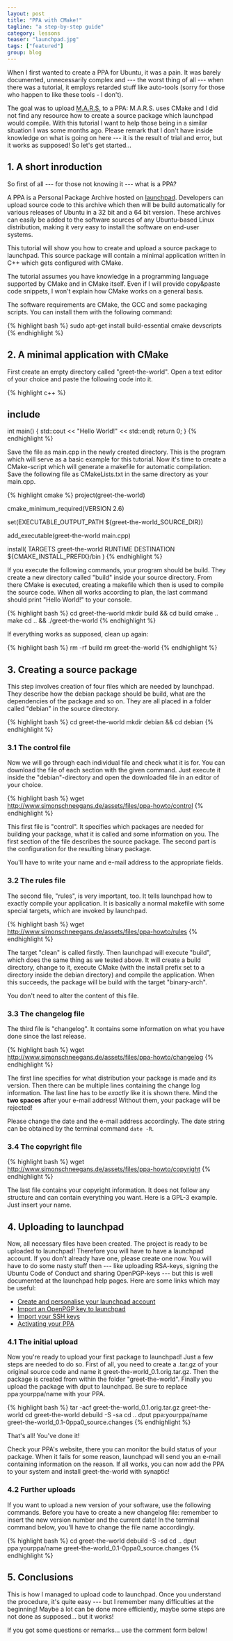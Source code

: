 ```yaml
---
layout: post
title: "PPA with CMake!"
tagline: "a step-by-step guide"
category: lessons
teaser: "launchpad.jpg"
tags: ["featured"]
group: blog
---
```


When I first wanted to create a PPA for Ubuntu, it was a pain. It was barely documented, unnecessarily complex and --- the worst thing of all --- when there was a tutorial, it employs retarded stuff like auto-tools (sorry for those who happen to like these tools - I don't).

<!--more-->

The goal was to upload <a href="http://mars-game.sourceforge.net/">M.A.R.S.</a> to a PPA: M.A.R.S. uses CMake and I did not find any resource how to create a source package which launchpad would compile. With this tutorial I want to help those being in a similar situation I was some months ago. Please remark that I don't have inside knowledge on what is going on here --- it is the result of trial and error, but it works as supposed! So let's get started...


## 1. A short inroduction

So first of all --- for those not knowing it --- what is a PPA?

A PPA is a Personal Package Archive hosted on <a href="https://launchpad.net/">launchpad</a>. Developers can upload source code to this archive which then will be build automatically for various releases of Ubuntu in a 32 bit and a 64 bit version. These archives can easily be added to the software sources of any Ubuntu-based Linux distribution, making it very easy to install the software on end-user systems.

This tutorial will show you how to create and upload a source package to launchpad. This source package will contain a minimal application written in C++ which gets configured with CMake.

<div class="alert well">The tutorial assumes you have knowledge in a programming language supported by CMake and in CMake itself. Even if I will provide copy&paste code snippets, I won't explain how CMake works on a general basis.</div>

The software requirements are CMake, the GCC and some packaging scripts. You can install them with the following command:

{% highlight bash %}
sudo apt-get install build-essential cmake devscripts
{% endhighlight %}


## 2. A minimal application with CMake

First create an empty directory called "greet-the-world". Open a text editor of your choice and paste the following code into it.

{% highlight c++ %}
## include <iostream>

int main() {
    std::cout << "Hello World!" << std::endl;
    return 0;
}
{% endhighlight %}

Save the file as main.cpp in the newly created directory. This is the program which will serve as a basic example for this tutorial. Now it's time to create a CMake-script which will generate a makefile for automatic compilation. Save the following file as CMakeLists.txt in the same directory as your main.cpp.

{% highlight cmake %}
project(greet-the-world)

cmake_minimum_required(VERSION 2.6)

set(EXECUTABLE_OUTPUT_PATH ${greet-the-world_SOURCE_DIR})

add_executable(greet-the-world main.cpp)

install(
    TARGETS
        greet-the-world
    RUNTIME DESTINATION
        ${CMAKE_INSTALL_PREFIX}/bin
)
{% endhighlight %}

If you execute the following commands, your program should be build. They create a new directory called "build" inside your source directory. From there CMake is executed, creating a makefile which then is used to compile the source code. When all works according to plan, the last command should print "Hello World!" to your console.

{% highlight bash %}
cd greet-the-world
mkdir build && cd build
cmake ..
make
cd .. && ./greet-the-world
{% endhighlight %}

If everything works as supposed, clean up again:

{% highlight bash %}
rm -rf build
rm greet-the-world
{% endhighlight %}


## 3. Creating a source package

This step involves creation of four files which are needed by launchpad. They describe how the debian package should be build, what are the dependencies of the package and so on. They are all placed in a folder called "debian" in the source directory.

{% highlight bash %}
cd greet-the-world
mkdir debian && cd debian
{% endhighlight %}


### 3.1 The control file

Now we will go through each individual file and check what it is for. You can download the file of each section with the given command. Just execute it inside the "debian"-directory and open the downloaded file in an editor of your choice.

{% highlight bash %}
wget http://www.simonschneegans.de/assets/files/ppa-howto/control
{% endhighlight %}

This first file is "control". It specifies which packages are needed for building your package, what it is called and some information on you. The first section of the file describes the source package. The second part is the configuration for the resulting binary package.

You'll have to write your name and e-mail address to the appropriate fields.


### 3.2 The rules file

The second file, "rules", is very important, too. It tells launchpad how to exactly compile your application. It is basically a normal makefile with some special targets, which are invoked by launchpad.

{% highlight bash %}
wget http://www.simonschneegans.de/assets/files/ppa-howto/rules
{% endhighlight %}

The target "clean" is called firstly. Then launchpad will execute "build", which does the same thing as we tested above. It will create a build directory, change to it, execute CMake (with the install prefix set to a directory inside the debian directory) and compile the application.
When this succeeds, the package will be build with the target "binary-arch".

You don't need to alter the content of this file.

### 3.3 The changelog file

The third file is "changelog". It contains some information on what you have done since the last release.

{% highlight bash %}
wget http://www.simonschneegans.de/assets/files/ppa-howto/changelog
{% endhighlight %}

The first line specifies for what distribution your package is made and its version. Then there can be multiple lines containing the change log information. The last line has to be _exactly_ like it is shown there. Mind the **two spaces** after your e-mail address! Without them, your package will be rejected!

Please change the date and the e-mail address accordingly. The date string can be obtained by the terminal command `date -R`.

### 3.4 The copyright file

{% highlight bash %}
wget http://www.simonschneegans.de/assets/files/ppa-howto/copyright
{% endhighlight %}

The last file contains your copyright information. It does not follow any structure and can contain everything you want. Here is a GPL-3 example. Just insert your name.


## 4. Uploading to launchpad

Now, all necessary files have been created. The project is ready to be uploaded to launchpad! Therefore you will have to have a launchpad account. If you don't already have one, please create one now. You will have to do some nasty stuff then --- like uploading RSA-keys, signing the Ubuntu Code of Conduct and sharing OpenPGP-keys --- but this is well documented at the launchpad help pages. Here are some links which may be useful:

* [Create and personalise your launchpad account](https://help.launchpad.net/YourAccount/NewAccount)
* [Import an OpenPGP key to launchpad](https://help.launchpad.net/YourAccount/ImportingYourPGPKey)
* [Import your SSH keys](https://help.launchpad.net/YourAccount/CreatingAnSSHKeyPair)
* [Activating your PPA](https://help.launchpad.net/Packaging/PPA)


### 4.1 The initial upload

Now you're ready to upload your first package to launchpad! Just a few steps are needed to do so. First of all, you need to create a .tar.gz of your original source code and name it greet-the-world_0.1.orig.tar.gz. Then the package is created from within the folder "greet-the-world". Finally you upload the package with dput to launchpad. Be sure to replace ppa:yourppa/name with your PPA.

{% highlight bash %}
tar -acf greet-the-world_0.1.orig.tar.gz greet-the-world
cd greet-the-world
debuild -S -sa
cd ..
dput ppa:yourppa/name greet-the-world_0.1-0ppa0_source.changes
{% endhighlight %}

That's all! You've done it!

Check your PPA's website, there you can monitor the build status of your package. When it fails for some reason, launchpad will send you an e-mail containing information on the reason. If all works, you can now add the PPA to your system and install greet-the-world with synaptic!


### 4.2 Further uploads

If you want to upload a new version of your software, use the following commands. Before you have to create a new changelog file: remember to insert the new version number and the current date! In the terminal command below, you'll have to change the file name accordingly.

{% highlight bash %}
cd greet-the-world
debuild -S -sd
cd ..
dput ppa:yourppa/name greet-the-world_0.1-0ppa0_source.changes
{% endhighlight %}


## 5. Conclusions

This is how I managed to upload code to launchpad. Once you understand the procedure, it's quite easy --- but I remember many difficulties at the beginning! Maybe a lot can be done more efficiently, maybe some steps are not done as supposed... but it works!

If you got some questions or remarks... use the comment form below!
